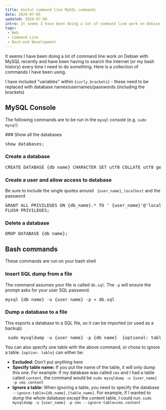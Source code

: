 ```yaml
---
title: Useful command line MySQL commands
date: 2020-07-05
updated: 2020-07-06
intro: It seems I have been doing a lot of command line work on Debian with MySQL recently and have been having to search the internet (or my bash history) every time I need to do something. Here is a collection of commands I have been using
tags:
 - Web
 - Command Line
 - Back-end Development
---
```


It seems I have been doing a lot of command line work on Debian with MySQL recently and have been having to search the internet (or my bash history) every time I ﻿need to do something. Here is a collection of commands I ﻿have been using.

<div class="info">I have included "variables" within <code>{curly_brackets}</code> - these need to be replaced with database names/usernames/passwords (including the brackets)</div>

## MySQL Console

The following commands are to be run in the `mysql` console (e.g. `sudo mysql`)

### Show all the databases 

<pre class="language-sql">show databases;</pre>

### Create a database

<pre class="language-sql">CREATE DATABASE {db_name} CHARACTER SET utf8 COLLATE utf8_general_ci;</pre>

### Create a user and allow access to database

Be sure to include the single quotes around ` {user_name}`, `localhost` and the password

<pre class="language-sql">GRANT ALL PRIVILEGES ON {db_name}.* TO ' {user_name}'@'localhost' IDENTIFIED BY '{password}';
FLUSH PRIVILEGES;</pre>

### Delete a database

<pre class="language-sql">DROP DATABASE {db_name};</pre>

## Bash commands
 
These commands are run on your bash shell

### Insert SQL dump from a file

The command assumes your file is called `db.sql`. The `-p` will ensure the prompt asks for your user SQL password.

<pre class="language-bash">mysql {db_name} -u {user_name} -p &lt; db.sql</pre>

### Dump a database to a file

This exports a database to a SQL file, so it can be imported (or used as a backup)

<pre class="language-bash"> sudo mysqldump -u {user_name} -p {db_name}  {optional: table} &gt; db.sql</pre>

You can also specify one table with the above command, or chose to ignore a table. `{option: table}` can either be:

- **Excluded:** Don't put anything here
- **Specify table name:** If you put the name of the table, it will only dump this one. For example: if my database was called `cms` and I had a table called `content`, the command would be `sudo mysqldump -u {user_name} -p cms content`
- **Ignore a table:** When ignoring a table, you need to specify the database `--ignore-table={db_name}.{table_name}`. For example, if I wanted to dump the whole database _except_ the content table, I could run: `sudo mysqldump -u {user_name} -p cms --ignore-table=cms.content`